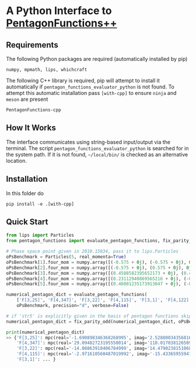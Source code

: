 # A Python Interface to [PentagonFunctions++](https://gitlab.com/pentagon-functions/PentagonFunctions-cpp)

## Requirements
The following Python packages are required (automatically installed by pip)
```
numpy, mpmath, lips, whichcraft
```
The following C++ library is required, pip will attempt to install it automatically if `pentagon_functions_evaluator_python` is not found. To attempt this automatic installation pass `[with-cpp]` to ensure `ninja` and `meson` are present
```
PentagonFunctions-cpp
```

##  How It Works
The interface communicates using string-based input/output via the terminal.
The script `pentagon_functions_evaluator_python` is searched for in the system path.
If it is not found, `~/local/bin/` is checked as an alternative location.

## Installation
In this folder do
```
pip install -e .[with-cpp]
```

## Quick Start

```python
from lips import Particles
from pentagon_functions import evaluate_pentagon_functions, fix_parity_odd

# Phase space point given in 2010.15834, pass it to lips.Particles
oPsBenchmark = Particles(5, real_momenta=True)
oPsBenchmark[1].four_mom = numpy.array([(-0.575 + 0j), (-0.575 + 0j), 0j, 0j])
oPsBenchmark[2].four_mom = numpy.array([(-0.575 + 0j), (0.575 + 0j), 0j, 0j])
oPsBenchmark[3].four_mom = numpy.array([(0.4588582395652173 + 0j), (0.405584802173913 + 0j), (0.20777834301052356 + 0j), (-0.05366574734632376 + 0j)])
oPsBenchmark[4].four_mom = numpy.array([(0.23112940869565216 + 0j), (-0.09707956260869566 + 0j), (0.009377939347234585 + 0j), (-0.20954335193774518 + 0j)])
oPsBenchmark[5].four_mom = numpy.array([(0.46001235173913047 + 0j), (-0.3085052395652174 + 0j), (-0.2171562823577582 + 0j), (0.263209099284069 + 0j)])

numerical_pentagon_dict = evaluate_pentagon_functions(
    ['F[3,25]', 'F[4,347]', 'F[3,22]', 'F[4,115]', 'F[3,1]', 'F[4,122]', 'F[4,365]'],
    oPsBenchmark, precision="d", verbose=False)

# if 'str5' is explicitly given in the basis of pentagon functions skip this step
numerical_pentagon_dict = fix_parity_odd(numerical_pentagon_dict, oPsBenchmark)

print(numerical_pentagon_dict)
>> {'F[3,25]': mpc(real='-1.690898346368268995', imag='2.52880034356816602'), 
    'F[4,347]': mpc(real='29.09482723195550014', imag='110.0170381265092008'), 
    'F[3,22]': mpc(real='-14.08863918406784999', imag='14.47902381510688996'), 
    'F[4,115]': mpc(real='-2.971610560487019992', imag='-15.43365955947793999'), 
    'F[3,1]': ... }
```